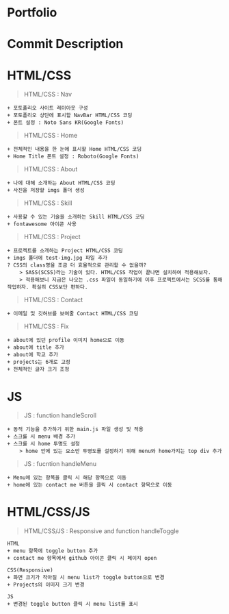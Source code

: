 # Portfolio

# Commit Description

# HTML/CSS

> HTML/CSS : Nav

```
+ 포토폴리오 사이트 레이아웃 구성
+ 포토폴리오 상단에 표시할 NavBar HTML/CSS 코딩
+ 폰트 설정 : Noto Sans KR(Google Fonts)
```

> HTML/CSS : Home

```
+ 전체적인 내용을 한 눈에 표시할 Home HTML/CSS 코딩
+ Home Title 폰트 설정 : Roboto(Google Fonts)
```

> HTML/CSS : About

```
+ 나에 대해 소개하는 About HTML/CSS 코딩
+ 사진을 저장할 imgs 폴더 생성
```

> HTML/CSS : Skill

```
+ 사용할 수 있는 기술을 소개하는 Skill HTML/CSS 코딩
+ fontawesome 아이콘 사용
```

> HTML/CSS : Project

```
+ 프로젝트를 소개하는 Project HTML/CSS 코딩
+ imgs 폴더에 test-img.jpg 파일 추가
? CSS의 class명을 조금 더 효율적으로 관리할 수 없을까?
    > SASS(SCSS)라는 기술이 있다. HTML/CSS 작업이 끝나면 설치하여 적용해보자.
    > 적용해보니 지금은 나오는 .css 파일이 동일하기에 이후 프로젝트에서는 SCSS를 통해 작업하자. 확실히 CSS보단 편하다.
```

> HTML/CSS : Contact

```
+ 이메일 및 깃허브를 보여줄 Contact HTML/CSS 코딩
```

> HTML/CSS : Fix

```
+ about에 있던 profile 이미지 home으로 이동
+ about에 title 추가
+ about에 학교 추가
+ projects는 6개로 고정
+ 전체적인 글자 크기 조정
```

# JS

> JS : function handleScroll

```
+ 동적 기능을 추가하기 위한 main.js 파일 생성 및 적용
+ 스크롤 시 menu 배경 추가
+ 스크롤 시 home 투명도 설정
    > home 안에 있는 요소만 투명도를 설정하기 위해 menu와 home가지는 top div 추가
```

> JS : fucntion handleMenu

```
+ Menu에 있는 항목을 클릭 시 해당 항목으로 이동
+ home에 있는 contact me 버튼을 클릭 시 contact 항목으로 이동
```

# HTML/CSS/JS

> HTML/CSS/JS : Responsive and function handleToggle

```
HTML
+ menu 항목에 toggle button 추가
+ contact me 항목에서 github 아이콘 클릭 시 페이지 open

CSS(Responsive)
+ 화면 크기가 작아질 시 menu list가 toggle button으로 변경
+ Projects의 이미지 크기 변경

JS
+ 변경된 toggle button 클릭 시 menu list를 표시
```
